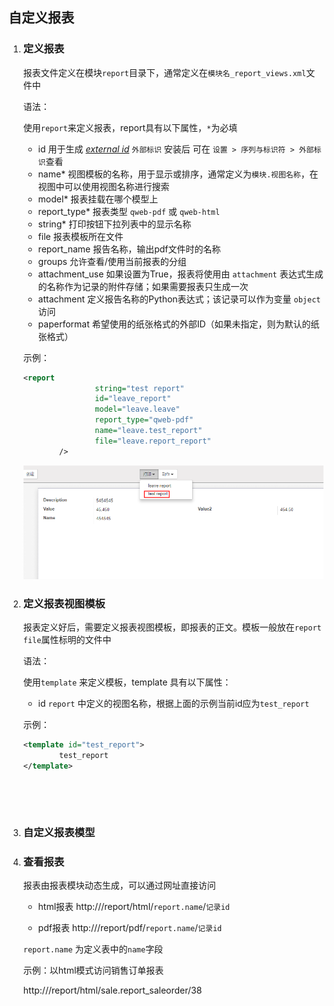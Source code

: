 ## 自定义报表

1. ### 定义报表

   报表文件定义在模块`report`目录下，通常定义在`模块名_report_views.xml`文件中

   语法：

   使用`report`来定义报表，report具有以下属性，`*`为必填

   - id				用于生成  [*external id*](http://www.odoomk.com/documentation/10.0/glossary.html#term-external-id)  `外部标识` 安装后 可在 ```设置 > 序列与标识符 > 外部标识```查看
   - name*                    视图模板的名称，用于显示或排序，通常定义为`模块.视图名称`，在视图中可以使用视图名称进行搜索
   - model*                   报表挂载在哪个模型上
   - report_type*          报表类型 `qweb-pdf` 或  `qweb-html`
   - string*                     打印按钮下拉列表中的显示名称
   - file                            报表模板所在文件
   - report_name          报告名称，输出pdf文件时的名称
   - groups                     允许查看/使用当前报表的分组
   - attachment_use     如果设置为True，报表将使用由 `attachment` 表达式生成的名称作为记录的附件存储；如果需要报表只生成一次
   - attachment             定义报告名称的Python表达式；该记录可以作为变量 `object` 访问
   - paperformat           希望使用的纸张格式的外部ID（如果未指定，则为默认的纸张格式）

   示例：

   ```xml
   <report
                   string="test report"
                   id="leave_report"
                   model="leave.leave"
                   report_type="qweb-pdf"
                   name="leave.test_report"
                   file="leave.report_report"
           />
   ```

   ​![img](assets/snap_screen_20180420173812.png)

2. ### 定义报表视图模板

   报表定义好后，需要定义报表视图模板，即报表的正文。模板一般放在`report`  `file`属性标明的文件中

   语法：

   使用`template` 来定义模板，template 具有以下属性：

   * id 				`report` 中定义的视图名称，根据上面的示例当前id应为`test_report`

   示例：

   ```xml
   <template id="test_report">
           test_report
   </template>
   ```

   ​

   ​

3. ### 自定义报表模型

4. ### 查看报表

   报表由报表模块动态生成，可以通过网址直接访问

   * html报表             http://<server-address>/report/html/`report.name`/`记录id`


   * pdf报表               http://<server-address>/report/pdf/`report.name`/`记录id`

   `report.name`             为定义表中的`name`字段

   示例：以html模式访问销售订单报表

   http://<server-address>/report/html/sale.report_saleorder/38 

   ​

